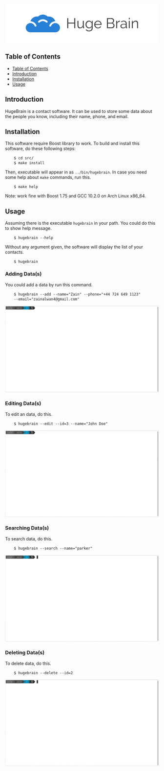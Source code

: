 <p align="center">
    <img src="https://raw.githubusercontent.com/zainalwan/hugebrain/master/assets/img/logo.png">
</p>

## Table of Contents
* [Table of Contents](#table-of-contents)
* [Introduction](#introduciton)
* [Installation](#installation)
* [Usage](#usage)

## Introduction
HugeBrain is a contact software. It can be used to store some data about the people
you know, including their name, phone, and email.

## Installation
This software require Boost library to work. To build and install this software,
do these following steps:
```
    $ cd src/
    $ make install
```
Then, executable will appear in as `../bin/hugebrain`.
In case you need some help about `make` commands, run this.
```
    $ make help
```
Note: work fine with Boost 1.75 and GCC 10.2.0 on Arch Linux x86_64.

## Usage
Assuming there is the executable `hugebrain` in your path. You could do this to
show help message.
```
    $ hugebrain --help
```
Without any argument given, the software will display the list of your contacts.
```
    $ hugebrain
```
### Adding Data(s)
You could add a data by run this command.
```
    $ hugebrain --add --name="Zain" --phone="+44 724 649 1123" 
    --email="zainalwan4@gmail.com"
```
![Adding data](assets/img/add.gif)

### Editing Data(s)
To edit an data, do this.
```
    $ hugebrain --edit --id=3 --name="John Doe" 
```
![Editing data](assets/img/edit.gif)

### Searching Data(s)
To search data, do this.
```
    $ hugebrain --search --name="parker"
```
![Searching data](assets/img/search.gif)

### Deleting Data(s)
To delete data, do this.
```
    $ hugebrain --delete --id=2
```
![Deleting data](assets/img/delete.gif)
